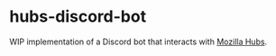 # hubs-discord-bot

WIP implementation of a Discord bot that interacts with [Mozilla Hubs](https://hubs.mozilla.com).
